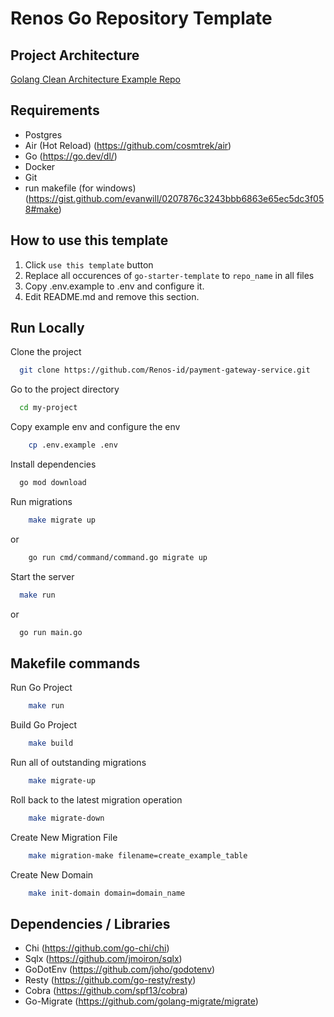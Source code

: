 # Renos Go Repository Template

## Project Architecture

[Golang Clean Architecture Example Repo](https://github.com/bxcodec/go-clean-arch)

## Requirements

- Postgres
- Air (Hot Reload) (<https://github.com/cosmtrek/air>)
- Go (<https://go.dev/dl/>)
- Docker
- Git
- run makefile (for windows) (<https://gist.github.com/evanwill/0207876c3243bbb6863e65ec5dc3f058#make>)

## How to use this template

1. Click `use this template` button
2. Replace all occurences of `go-starter-template` to `repo_name` in all files  
3. Copy .env.example to .env and configure it.
4. Edit README.md and remove this section. 

## Run Locally

Clone the project

```bash
  git clone https://github.com/Renos-id/payment-gateway-service.git
```

Go to the project directory

```bash
  cd my-project
```

Copy example env and configure the env

```bash
    cp .env.example .env
```

Install dependencies

```bash
  go mod download
```

Run migrations

```bash
    make migrate up
```

or

```bash
    go run cmd/command/command.go migrate up
```

Start the server

```bash
  make run
```

or

```bash
  go run main.go
```

## Makefile commands

Run Go Project

```bash
    make run
```

Build Go Project

```bash
    make build
```

Run all of outstanding migrations

```bash
    make migrate-up
```

Roll back to the latest migration operation

```bash
    make migrate-down
```

Create New Migration File

```bash
    make migration-make filename=create_example_table
```

Create New Domain

```bash
    make init-domain domain=domain_name
```

## Dependencies / Libraries

- Chi (<https://github.com/go-chi/chi>)
- Sqlx (<https://github.com/jmoiron/sqlx>)
- GoDotEnv (<https://github.com/joho/godotenv>)
- Resty (<https://github.com/go-resty/resty>)
- Cobra (<https://github.com/spf13/cobra>)
- Go-Migrate (<https://github.com/golang-migrate/migrate>)
